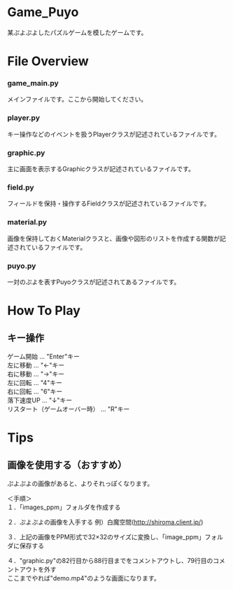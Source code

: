 # Game_Puyo
某ぷよぷよしたパズルゲームを模したゲームです。

# File Overview
### game_main.py
メインファイルです。ここから開始してください。<br>
### player.py
キー操作などのイベントを扱うPlayerクラスが記述されているファイルです。<br>
### graphic.py
主に画面を表示するGraphicクラスが記述されているファイルです。<br>
### field.py
フィールドを保持・操作するFieldクラスが記述されているファイルです。<br>
### material.py
画像を保持しておくMaterialクラスと、画像や図形のリストを作成する関数が記述されているファイルです。<br>
### puyo.py
一対のぷよを表すPuyoクラスが記述されてあるファイルです。

# How To Play
## キー操作
ゲーム開始 ... "Enter"キー<br>
左に移動 ... "←"キー<br>
右に移動 ... "→"キー<br>
左に回転 ... "4"キー<br>
右に回転 ... "6"キー<br>
落下速度UP ... "↓"キー<br>
リスタート（ゲームオーバー時） ... "R"キー<br>

# Tips
## 画像を使用する（おすすめ）
ぷよぷよの画像があると、よりそれっぽくなります。

＜手順＞<br>
１．「images_ppm」フォルダを作成する

２．ぷよぷよの画像を入手する
例）白魔空間(http://shiroma.client.jp/)

３．上記の画像をPPM形式で32×32のサイズに変換し、「image_ppm」フォルダに保存する

４．"graphic.py"の82行目から88行目までをコメントアウトし、79行目のコメントアウトを外す
<br>
ここまでやれば"demo.mp4"のような画面になります。
